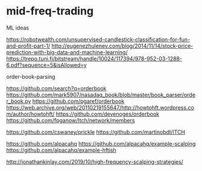 # mid-freq-trading

ML ideas

https://robotwealth.com/unsupervised-candlestick-classification-for-fun-and-profit-part-1/
http://eugenezhulenev.com/blog/2014/11/14/stock-price-prediction-with-big-data-and-machine-learning/
https://trepo.tuni.fi/bitstream/handle/10024/117394/978-952-03-1288-6.pdf?sequence=5&isAllowed=y



order-book-parsing

https://github.com/search?q=orderbook
https://github.com/mark5907/nasadaq_book/blob/master/book_parser/order_book.py
https://github.com/pgaref/orderbook
https://web.archive.org/web/20110219155647/http://howtohft.wordpress.com/author/howtohft/
https://github.com/devenoges/orderbook
https://github.com/fpganow/Itch/network/members


https://github.com/cswaney/prickle
https://github.com/martinobdl/ITCH


https://github.com/alpacahq
https://github.com/alpacahq/example-scalping
https://github.com/alpacahq/example-hftish


http://jonathankinlay.com/2019/10/high-frequency-scalping-strategies/


